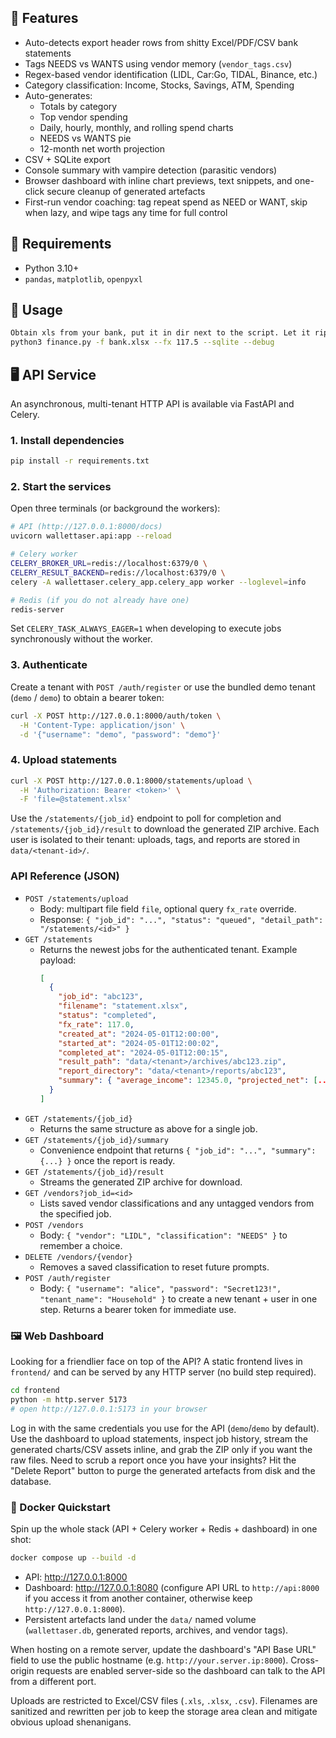 ## 🔧 Features

- Auto-detects export header rows from shitty Excel/PDF/CSV bank statements
- Tags NEEDS vs WANTS using vendor memory (`vendor_tags.csv`)
- Regex-based vendor identification (LIDL, Car:Go, TIDAL, Binance, etc.)
- Category classification: Income, Stocks, Savings, ATM, Spending
- Auto-generates:
  - Totals by category
  - Top vendor spending
  - Daily, hourly, monthly, and rolling spend charts
  - NEEDS vs WANTS pie
  - 12-month net worth projection
- CSV + SQLite export
- Console summary with vampire detection (parasitic vendors)
- Browser dashboard with inline chart previews, text snippets, and one-click
  secure cleanup of generated artefacts
- First-run vendor coaching: tag repeat spend as NEED or WANT, skip when lazy,
  and wipe tags any time for full control

## 🐍 Requirements

- Python 3.10+
- `pandas`, `matplotlib`, `openpyxl`

## 🚀 Usage

```bash
Obtain xls from your bank, put it in dir next to the script. Let it rip.
python3 finance.py -f bank.xlsx --fx 117.5 --sqlite --debug
```

## 🖥️ API Service

An asynchronous, multi-tenant HTTP API is available via FastAPI and Celery.

### 1. Install dependencies

```bash
pip install -r requirements.txt
```

### 2. Start the services

Open three terminals (or background the workers):

```bash
# API (http://127.0.0.1:8000/docs)
uvicorn wallettaser.api:app --reload

# Celery worker
CELERY_BROKER_URL=redis://localhost:6379/0 \
CELERY_RESULT_BACKEND=redis://localhost:6379/0 \
celery -A wallettaser.celery_app.celery_app worker --loglevel=info

# Redis (if you do not already have one)
redis-server
```

Set `CELERY_TASK_ALWAYS_EAGER=1` when developing to execute jobs synchronously
without the worker.

### 3. Authenticate

Create a tenant with `POST /auth/register` or use the bundled demo tenant
(`demo` / `demo`) to obtain a bearer token:

```bash
curl -X POST http://127.0.0.1:8000/auth/token \
  -H 'Content-Type: application/json' \
  -d '{"username": "demo", "password": "demo"}'
```

### 4. Upload statements

```bash
curl -X POST http://127.0.0.1:8000/statements/upload \
  -H 'Authorization: Bearer <token>' \
  -F 'file=@statement.xlsx'
```

Use the `/statements/{job_id}` endpoint to poll for completion and
`/statements/{job_id}/result` to download the generated ZIP archive. Each user is
isolated to their tenant: uploads, tags, and reports are stored in
`data/<tenant-id>/`.

### API Reference (JSON)

- `POST /statements/upload`
  - Body: multipart file field `file`, optional query `fx_rate` override.
  - Response: `{ "job_id": "...", "status": "queued", "detail_path": "/statements/<id>" }`
- `GET /statements`
  - Returns the newest jobs for the authenticated tenant. Example payload:
    ```json
    [
      {
        "job_id": "abc123",
        "filename": "statement.xlsx",
        "status": "completed",
        "fx_rate": 117.0,
        "created_at": "2024-05-01T12:00:00",
        "started_at": "2024-05-01T12:00:02",
        "completed_at": "2024-05-01T12:00:15",
        "result_path": "data/<tenant>/archives/abc123.zip",
        "report_directory": "data/<tenant>/reports/abc123",
        "summary": { "average_income": 12345.0, "projected_net": [...], ... }
      }
    ]
    ```
- `GET /statements/{job_id}`
  - Returns the same structure as above for a single job.
- `GET /statements/{job_id}/summary`
  - Convenience endpoint that returns `{ "job_id": "...", "summary": {...} }` once the report is ready.
- `GET /statements/{job_id}/result`
  - Streams the generated ZIP archive for download.
- `GET /vendors?job_id=<id>`
  - Lists saved vendor classifications and any untagged vendors from the specified job.
- `POST /vendors`
  - Body: `{ "vendor": "LIDL", "classification": "NEEDS" }` to remember a choice.
- `DELETE /vendors/{vendor}`
  - Removes a saved classification to reset future prompts.
- `POST /auth/register`
  - Body: `{ "username": "alice", "password": "Secret123!", "tenant_name": "Household" }` to create a new tenant + user in one step. Returns a bearer token for immediate use.

### 🖼️ Web Dashboard

Looking for a friendlier face on top of the API? A static frontend lives in
`frontend/` and can be served by any HTTP server (no build step required).

```bash
cd frontend
python -m http.server 5173
# open http://127.0.0.1:5173 in your browser
```

Log in with the same credentials you use for the API (`demo`/`demo` by default).
Use the dashboard to upload statements, inspect job history, stream the
generated charts/CSV assets inline, and grab the ZIP only if you want the raw
files. Need to scrub a report once you have your insights? Hit the "Delete
Report" button to purge the generated artefacts from disk and the database.

### 🐳 Docker Quickstart

Spin up the whole stack (API + Celery worker + Redis + dashboard) in one shot:

```bash
docker compose up --build -d
```

- API: http://127.0.0.1:8000
- Dashboard: http://127.0.0.1:8080 (configure API URL to `http://api:8000` if you
  access it from another container, otherwise keep `http://127.0.0.1:8000`).
- Persistent artefacts land under the `data/` named volume (`wallettaser.db`,
  generated reports, archives, and vendor tags).

When hosting on a remote server, update the dashboard's "API Base URL" field to
use the public hostname (e.g. `http://your.server.ip:8000`). Cross-origin
requests are enabled server-side so the dashboard can talk to the API from a
different port.

Uploads are restricted to Excel/CSV files (`.xls`, `.xlsx`, `.csv`). Filenames are
sanitized and rewritten per job to keep the storage area clean and mitigate
obvious upload shenanigans.
